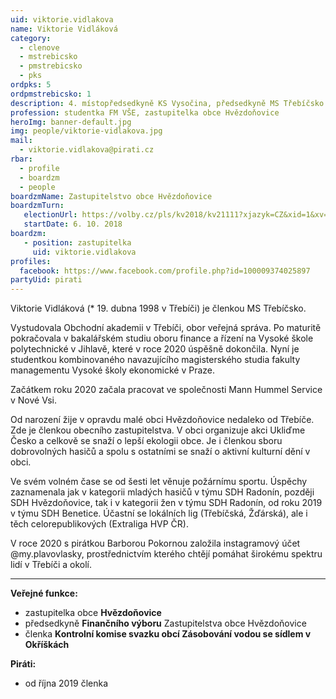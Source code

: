 ```yaml
---
uid: viktorie.vidlakova
name: Viktorie Vidláková
category:
  - clenove
  - mstrebicsko
  - pmstrebicsko
  - pks
ordpks: 5
ordpmstrebicsko: 1
description: 4. místopředsedkyně KS Vysočina, předsedkyně MS Třebíčsko
profession: studentka FM VŠE, zastupitelka obce Hvězdoňovice
heroImg: banner-default.jpg
img: people/viktorie-vidlakova.jpg
mail:
  - viktorie.vidlakova@pirati.cz
rbar:
  - profile
  - boardzm
  - people
boardzmName: Zastupitelstvo obce Hvězdoňovice
boardzmTurn:
   electionUrl: https://volby.cz/pls/kv2018/kv21111?xjazyk=CZ&xid=1&xv=23&xdz=1&xnumnuts=6104&xobec=590690&xstrana=0
   startDate: 6. 10. 2018
boardzm:
   - position: zastupitelka
     uid: viktorie.vidlakova
profiles:
  facebook: https://www.facebook.com/profile.php?id=100009374025897
partyUid: pirati
---
```


Viktorie Vidláková (* 19. dubna 1998 v Třebíči) je členkou MS Třebíčsko.

Vystudovala Obchodní akademii v Třebíči, obor veřejná správa. Po maturitě pokračovala v bakalářském studiu oboru finance a řízení na Vysoké škole polytechnické v Jihlavě, které v roce 2020 úspěšně dokončila. Nyní je studentkou kombinovaného navazujícího magisterského studia fakulty managementu Vysoké školy ekonomické v Praze.

Začátkem roku 2020 začala pracovat ve společnosti Mann Hummel Service v Nové Vsi.

Od narození žije v opravdu malé obci Hvězdoňovice nedaleko od Třebíče. Zde je členkou obecního zastupitelstva. V obci organizuje akci Ukliďme Česko a celkově se snaží o lepší ekologii obce. Je i členkou sboru dobrovolných hasičů a spolu s ostatními se snaží o aktivní kulturní dění v obci.

Ve svém volném čase se od šesti let věnuje požárnímu sportu. Úspěchy zaznamenala jak v kategorii mladých hasičů v týmu SDH Radonín, později SDH Hvězdoňovice, tak i v kategorii žen v týmu SDH Radonín, od roku 2019 v týmu SDH Benetice. Účastní se lokálních lig (Třebíčská, Žďárská), ale i těch celorepublikových (Extraliga HVP ČR).

V roce 2020 s pirátkou Barborou Pokornou založila instagramový účet @my.plavovlasky, prostřednictvím kterého chtějí pomáhat širokému spektru lidí v Třebíči a okolí.

---
**Veřejné funkce:**
* zastupitelka obce **Hvězdoňovice**
*	předsedkyně **Finančního výboru** Zastupitelstva obce Hvězdoňovice
*	členka **Kontrolní komise svazku obcí Zásobování vodou se sídlem v Okříškách**

**Piráti:**
* od října 2019 členka
